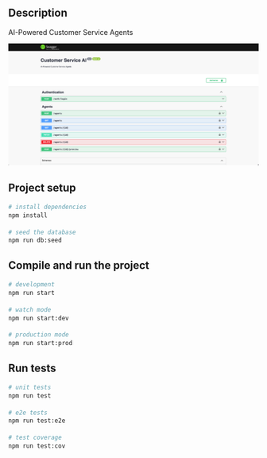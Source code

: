 ## Description

AI-Powered Customer Service Agents

![AI Customer Service](docs/swagger.png)

## Project setup

```bash
# install dependencies
npm install

# seed the database
npm run db:seed
```

## Compile and run the project

```bash
# development
npm run start

# watch mode
npm run start:dev

# production mode
npm run start:prod
```

## Run tests

```bash
# unit tests
npm run test

# e2e tests
npm run test:e2e

# test coverage
npm run test:cov
```
